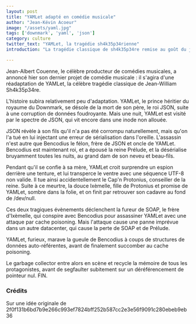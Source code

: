 ```yaml
---
layout: post
title: "YAMLet adapté en comédie musicale"
author: "Jean-Kévin Acoeur"
image: "/assets/yaml.jpg"
tags: ['downmark', 'yaml', 'json']
category: culture
twitter_text: "YAMLet, la tragédie sh4k35p34rienne"
introduction: "La tragédie classique de sh4k35p34re remise au goût du jour"

---
```


Jean-Albert Couenne, le célèbre producteur de comédies musicales,
a annoncé hier son dernier projet de comédie musicale : il s'agira
d'une réadaptation de YAMLet, la célèbre tragédie classique
de Jean-William Sh4k35p34re.

L'histoire subira relativement peu d'adaptation. YAMLet, le
prince héritier du royaume du Downmark, se désole de la mort
de son père, le roi JSON, suite à une corruption de données
foudroyante. Mais une nuit, YAMLet est visité par le spectre
de JSON, qui vit encore dans une inode non allouée.

JSON révèle à son fils qu'il n'a pas été corrompu naturellement,
mais qu'on l'a tué en lui injectant une erreur de sérialisation
dans l'oreille. L'assassin n'est autre que Bencodius le félon,
frère de JSON et oncle de YAMLet. Bencodius est maintenant roi,
et a épousé la reine Prélude, et la désérialise bruyamment
toutes les nuits, au grand dam de son neveu et beau-fils.

Pendant qu'il se confie à sa mère, YAMLet croit surprendre
un espion derrière une tenture, et lui transperce le ventre
avec une séquence UTF-8 non valide. Il tue ainsi accidentellement
le Cap'n Protonius, conseiller de la reine. Suite à ce meurtre,
la douce Ixèmelle, fille de Protonius et promise de YAMLet, sombre
dans la folie, et on finit par retrouver son cadavre au fond de
/dev/null.

Ces deux tragiques évènements déclenchent la fureur de SOAP, le frère
d'Ixèmelle, qui conspire avec Bencodius pour assassiner YAMLet avec
une attaque par cache poisoning. Mais l'attaque cause une panne imprévue
dans un autre datacenter, qui cause la perte de SOAP et de Prélude.

YAMLet, furieux, marave la gueule de Bencodius à coups de structures
de données auto-référentes, avant de finalement succomber au cache poisoning.

Le garbage collector entre alors en scène et recycle la mémoire
de tous les protagonistes, avant de segfaulter subitement
sur un déréférencement de pointeur nul. FIN.

### Crédits
Sur une idée originale de 2f0f131b6bd7b9e266c993ef7824bff252b587cc2e3e56f9091c280ebeb9eb36
